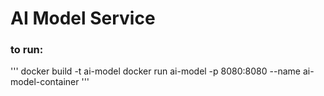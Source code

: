 # AI Model Service

### to run:

'''
docker build -t ai-model
docker run ai-model -p 8080:8080 --name ai-model-container
'''